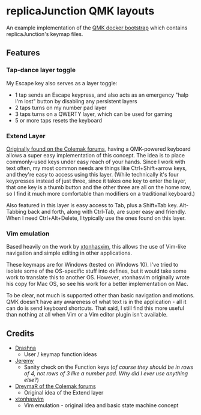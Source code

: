 # replicaJunction QMK layouts

An example implementation of the [QMK docker bootstrap](https://github.com/replicaJunction/qmk_docker_bootstrap) which contains replicaJunction's keymap files.

## Features

### Tap-dance layer toggle

My Escape key also serves as a layer toggle:

* 1 tap sends an Escape keypress, and also acts as an emergency "halp I'm lost" button by disabling any persistent layers
* 2 taps turns on my number pad layer
* 3 taps turns on a QWERTY layer, which can be used for gaming
* 5 or more taps resets the keyboard

### Extend Layer

[Originally found on the Colemak forums](https://forum.colemak.com/topic/2014-extend-extra-extreme/), having a QMK-powered keyboard allows a super easy implementation of this concept. The idea is to place commonly-used keys under easy reach of your hands. Since I work with text often, my most common needs are things like Ctrl+Shift+arrow keys, and they're easy to access using this layer. (While technically it's four keypresses instead of just three, since it takes one key to enter the layer, that one key is a thumb button and the other three are all on the home row, so I find it much more comfortable than modifiers on a traditional keyboard.)

Also featured in this layer is easy access to Tab, plus a Shift+Tab key. Alt-Tabbing back and forth, along with Ctrl-Tab, are super easy and friendly. When I need Ctrl+Alt+Delete, I typically use the ones found on this layer.

### Vim emulation

Based heavily on the work by [xtonhasxim](https://github.com/qmk/qmk_firmware/tree/master/users/xtonhasvim), this allows the use of Vim-like navigation and simple editing in other applications.

These keymaps are for Windows (tested on Windows 10). I've tried to isolate some of the OS-specific stuff into defines, but it would take some work to translate this to another OS. However, xtonhasvim originally wrote his copy for Mac OS, so see his work for a better implementation on Mac.

To be clear, not much is supported other than basic navigation and motions. QMK doesn't have any awareness of what text is in the application - all it can do is send keyboard shortcuts. That said, I still find this more useful than nothing at all when Vim or a Vim editor plugin isn't available.

## Credits

* [Drashna](https://github.com/qmk/qmk_firmware/blob/master/users/drashna/readme.md)
  * User / keymap function ideas
* [Jeremy](https://github.com/qmk/qmk_firmware/blob/master/keyboards/atreus/keymaps/jeremy/readme.md)
  * Sanity check on the Function keys (_of course they should be in rows of 4, not rows of 3 like a number pad. Why did I ever use anything else?_)
* [DreymaR of the Colemak forums](https://forum.colemak.com/topic/2014-extend-extra-extreme/)
  * Original idea of the Extend layer
* [xtonhasvim](https://github.com/qmk/qmk_firmware/tree/master/users/xtonhasvim)
  * Vim emulation - original idea and basic state machine concept
